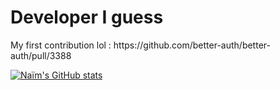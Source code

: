 <H1>
  Developer I guess
</H1>

<p>My first contribution lol : https://github.com/better-auth/better-auth/pull/3388</p>


[![Naïm's GitHub stats](https://github-readme-stats.vercel.app/api?username=naimkhrof&theme=tokyonight&show_icons=true)](https://github.com/naimkhrof/github-readme-stats)
